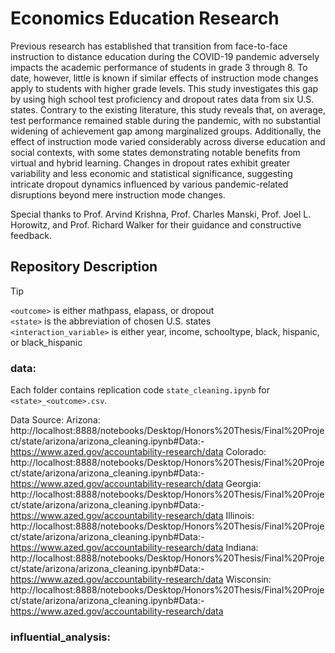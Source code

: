 # Economics Education Research
Previous research has established that transition from face-to-face instruction to distance education during the COVID-19 pandemic adversely impacts the academic performance of students in grade 3 through 8. To date, however, little is known if similar effects of instruction mode changes apply to students with higher grade levels. This study investigates this gap by using high school test proficiency and dropout rates data from six U.S. states. Contrary to the existing literature, this study reveals that, on average, test performance remained stable during the pandemic, with no substantial widening of achievement gap among marginalized groups. Additionally, the effect of instruction mode varied considerably across diverse education and social contexts, with some states demonstrating notable benefits from virtual and hybrid learning. Changes in dropout rates exhibit greater variability and less economic and statistical significance, suggesting intricate dropout dynamics influenced by various pandemic-related disruptions beyond mere instruction mode changes. 

Special thanks to Prof. Arvind Krishna, Prof. Charles Manski, Prof. Joel L. Horowitz, and Prof. Richard Walker for their guidance and constructive feedback.

## Repository Description

>[!TIP]
>`<outcome>` is either mathpass, elapass, or dropout<br />
>`<state>` is the abbreviation of chosen U.S. states<br />
>`<interaction_variable>` is either year, income, schooltype, black, hispanic, or black_hispanic

### data: 

Each folder contains replication code `state_cleaning.ipynb` for `<state>_<outcome>.csv`.

Data Source:
Arizona: http://localhost:8888/notebooks/Desktop/Honors%20Thesis/Final%20Project/state/arizona/arizona_cleaning.ipynb#Data:-https://www.azed.gov/accountability-research/data
Colorado: http://localhost:8888/notebooks/Desktop/Honors%20Thesis/Final%20Project/state/arizona/arizona_cleaning.ipynb#Data:-https://www.azed.gov/accountability-research/data
Georgia: http://localhost:8888/notebooks/Desktop/Honors%20Thesis/Final%20Project/state/arizona/arizona_cleaning.ipynb#Data:-https://www.azed.gov/accountability-research/data
Illinois: http://localhost:8888/notebooks/Desktop/Honors%20Thesis/Final%20Project/state/arizona/arizona_cleaning.ipynb#Data:-https://www.azed.gov/accountability-research/data
Indiana: http://localhost:8888/notebooks/Desktop/Honors%20Thesis/Final%20Project/state/arizona/arizona_cleaning.ipynb#Data:-https://www.azed.gov/accountability-research/data
Wisconsin: http://localhost:8888/notebooks/Desktop/Honors%20Thesis/Final%20Project/state/arizona/arizona_cleaning.ipynb#Data:-https://www.azed.gov/accountability-research/data


### influential_analysis: 
